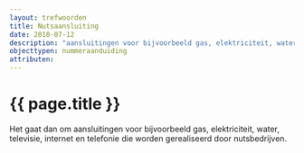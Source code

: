 ```yaml
---
layout: trefwoorden
title: Nutsaansluiting
date: 2018-07-12
description: "aansluitingen voor bijvoorbeeld gas, elektriciteit, water, televisie, internet en telefonie"
objecttypen: nummeraanduiding
attributen:
---
```


# {{ page.title }}

Het gaat dan om aansluitingen voor bijvoorbeeld gas, elektriciteit, water, televisie, internet en telefonie die worden gerealiseerd door nutsbedrijven.
